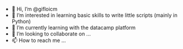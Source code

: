 - 👋 Hi, I’m @gifloicm
- 👀 I’m interested in learning basic skills to write little scripts (mainly in Python)
- 🌱 I’m currently learning with the datacamp platform
- 💞️ I’m looking to collaborate on ...
- 📫 How to reach me ...

<!---
gifloicm/gifloicm is a ✨ special ✨ repository because its `README.md` (this file) appears on your GitHub profile.
You can click the Preview link to take a look at your changes.
--->
